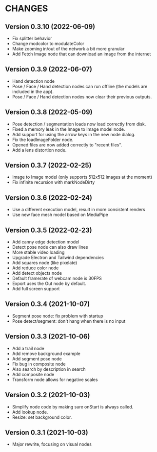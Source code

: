 # CHANGES

## Version 0.3.10 (2022-06-09)

- Fix splitter behavior
- Change modcolor to modulateColor
- Make zooming in/out of the network a bit more granular
- Add Fetch Image node that can download an image from the internet

## Version 0.3.9 (2022-06-07)

- Hand detection node
- Pose / Face / Hand detection nodes can run offline (the models are included in the app).
- Pose / Face / Hand detection nodes now clear their previous outputs.

## Version 0.3.8 (2022-05-09)

- Pose detection / segmentation loads now load correctly from disk.
- Fixed a memory leak in the Image to Image model node.
- Add support for using the arrow keys in the new node dialog.
- Fix the loadImageFolder node.
- Opened files are now added correctly to "recent files".
- Add a lens distortion node.

## Version 0.3.7 (2022-02-25)

- Image to Image model (only supports 512x512 images at the moment)
- Fix infinite recursion with markNodeDirty

## Version 0.3.6 (2022-02-24)

- Use a different execution model, result in more consistent renders
- Use new face mesh model based on MediaPipe

## Version 0.3.5 (2022-02-23)

- Add canny edge detection model
- Detect pose node can also draw lines
- More stable video loading
- Upgrade Electron and Tailwind dependencies
- Add squares node (like pixelate)
- Add reduce color node
- Add detect objects node
- Default framerate of webcam node is 30FPS
- Export uses the Out node by default.
- Add full screen support

## Version 0.3.4 (2021-10-07)

- Segment pose node: fix problem with startup
- Pose detect/segment: don't hang when there is no input

## Version 0.3.3 (2021-10-06)

- Add a trail node
- Add remove background example
- Add segment pose node
- Fix bug in composite node
- Also search by description in search
- Add composite node
- Transform node allows for negative scales

## Version 0.3.2 (2021-10-03)

- Simplify node code by making sure onStart is always called.
- Add lookup node.
- Resize: set background color.

## Version 0.3.1 (2021-10-03)

- Major rewrite, focusing on visual nodes
